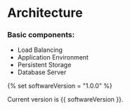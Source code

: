 # Architecture

### Basic components:

* Load Balancing
* Application Environment
* Persistent Storage
* Database Server

{% set softwareVersion = "1.0.0" %}

Current version is {{ softwareVersion }}.